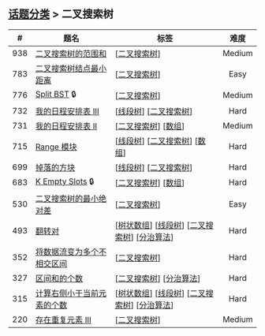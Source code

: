 <!--|This file generated by command(leetcode tag); DO NOT EDIT.            |-->
<!--+----------------------------------------------------------------------+-->
<!--|@author    Openset <openset.wang@gmail.com>                           |-->
<!--|@link      https://github.com/openset                                 |-->
<!--|@home      https://github.com/openset/leetcode                        |-->
<!--+----------------------------------------------------------------------+-->

## [话题分类](https://github.com/openset/leetcode/blob/master/tag/README.md) > 二叉搜索树

| # | 题名 | 标签 | 难度 |
| :-: | - | - | :-: |
| 938 | [二叉搜索树的范围和](https://github.com/openset/leetcode/tree/master/problems/range-sum-of-bst) | [[二叉搜索树](https://github.com/openset/leetcode/tree/master/tag/binary-search-tree/README.md)]  | Medium |
| 783 | [二叉搜索树结点最小距离](https://github.com/openset/leetcode/tree/master/problems/minimum-distance-between-bst-nodes) | [[二叉搜索树](https://github.com/openset/leetcode/tree/master/tag/binary-search-tree/README.md)]  | Easy |
| 776 | [Split BST](https://github.com/openset/leetcode/tree/master/problems/split-bst) 🔒 | [[二叉搜索树](https://github.com/openset/leetcode/tree/master/tag/binary-search-tree/README.md)]  | Medium |
| 732 | [我的日程安排表 III](https://github.com/openset/leetcode/tree/master/problems/my-calendar-iii) | [[线段树](https://github.com/openset/leetcode/tree/master/tag/segment-tree/README.md)] [[二叉搜索树](https://github.com/openset/leetcode/tree/master/tag/binary-search-tree/README.md)]  | Hard |
| 731 | [我的日程安排表 II](https://github.com/openset/leetcode/tree/master/problems/my-calendar-ii) | [[二叉搜索树](https://github.com/openset/leetcode/tree/master/tag/binary-search-tree/README.md)] [[数组](https://github.com/openset/leetcode/tree/master/tag/array/README.md)]  | Medium |
| 715 | [Range 模块](https://github.com/openset/leetcode/tree/master/problems/range-module) | [[线段树](https://github.com/openset/leetcode/tree/master/tag/segment-tree/README.md)] [[二叉搜索树](https://github.com/openset/leetcode/tree/master/tag/binary-search-tree/README.md)] [[数组](https://github.com/openset/leetcode/tree/master/tag/array/README.md)]  | Hard |
| 699 | [掉落的方块](https://github.com/openset/leetcode/tree/master/problems/falling-squares) | [[线段树](https://github.com/openset/leetcode/tree/master/tag/segment-tree/README.md)] [[二叉搜索树](https://github.com/openset/leetcode/tree/master/tag/binary-search-tree/README.md)]  | Hard |
| 683 | [K Empty Slots](https://github.com/openset/leetcode/tree/master/problems/k-empty-slots) 🔒 | [[二叉搜索树](https://github.com/openset/leetcode/tree/master/tag/binary-search-tree/README.md)] [[数组](https://github.com/openset/leetcode/tree/master/tag/array/README.md)]  | Hard |
| 530 | [二叉搜索树的最小绝对差](https://github.com/openset/leetcode/tree/master/problems/minimum-absolute-difference-in-bst) | [[二叉搜索树](https://github.com/openset/leetcode/tree/master/tag/binary-search-tree/README.md)]  | Easy |
| 493 | [翻转对](https://github.com/openset/leetcode/tree/master/problems/reverse-pairs) | [[树状数组](https://github.com/openset/leetcode/tree/master/tag/binary-indexed-tree/README.md)] [[线段树](https://github.com/openset/leetcode/tree/master/tag/segment-tree/README.md)] [[二叉搜索树](https://github.com/openset/leetcode/tree/master/tag/binary-search-tree/README.md)] [[分治算法](https://github.com/openset/leetcode/tree/master/tag/divide-and-conquer/README.md)]  | Hard |
| 352 | [将数据流变为多个不相交区间](https://github.com/openset/leetcode/tree/master/problems/data-stream-as-disjoint-intervals) | [[二叉搜索树](https://github.com/openset/leetcode/tree/master/tag/binary-search-tree/README.md)]  | Hard |
| 327 | [区间和的个数](https://github.com/openset/leetcode/tree/master/problems/count-of-range-sum) | [[二叉搜索树](https://github.com/openset/leetcode/tree/master/tag/binary-search-tree/README.md)] [[分治算法](https://github.com/openset/leetcode/tree/master/tag/divide-and-conquer/README.md)]  | Hard |
| 315 | [计算右侧小于当前元素的个数](https://github.com/openset/leetcode/tree/master/problems/count-of-smaller-numbers-after-self) | [[树状数组](https://github.com/openset/leetcode/tree/master/tag/binary-indexed-tree/README.md)] [[线段树](https://github.com/openset/leetcode/tree/master/tag/segment-tree/README.md)] [[二叉搜索树](https://github.com/openset/leetcode/tree/master/tag/binary-search-tree/README.md)] [[分治算法](https://github.com/openset/leetcode/tree/master/tag/divide-and-conquer/README.md)]  | Hard |
| 220 | [存在重复元素 III](https://github.com/openset/leetcode/tree/master/problems/contains-duplicate-iii) | [[二叉搜索树](https://github.com/openset/leetcode/tree/master/tag/binary-search-tree/README.md)]  | Medium |
